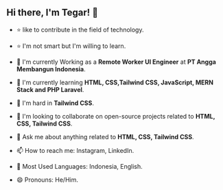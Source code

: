 ## Hi there, I'm Tegar! 👋
- ⭐ like to contribute in the field of technology.
- ⭐ I'm not smart but I'm willing to learn.
  
- 🚀 I'm currently Working as a **Remote Worker UI Engineer** at **PT Angga Membangun Indonesia**.
- 📖 I'm currently learning **HTML, CSS,Tailwind CSS, JavaScript, MERN Stack and PHP Laravel**.
- 🦾 I'm hard in **Tailwind CSS**.
- 🤝 I'm looking to collaborate on open-source projects related to **HTML, CSS, Tailwind CSS**.
- 💬 Ask me about anything related to **HTML, CSS, Tailwind CSS**.
- 📫 How to reach me: Instagram, LinkedIn.
- 🎨 Most Used Languages: Indonesia, English.
- 😄 Pronouns: He/Him.
